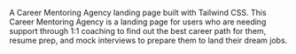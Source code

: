 A Career Mentoring Agency landing page built with Tailwind CSS. This Career Mentoring Agency is a landing page for users who are needing support through 1:1 coaching to find out the best career path for them, resume prep, and mock interviews to prepare them to land their dream jobs. 
